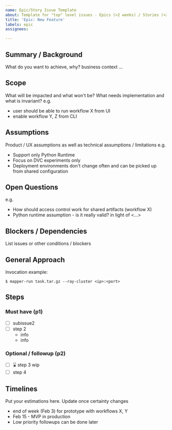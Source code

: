 ```yaml
---
name: Epic/Story Issue Template
about: Template for "top" level issues - Epics (>2 weeks) / Stories (<2 weeks)
title: 'Epic: New Feature'
labels: epic
assignees:

---
```


## Summary / Background
What do you want to achieve, why? business context
...

## Scope

What will be impacted and what won't be?
What needs implementation and what is invariant?
e.g.
- user should be able to run workflow X from UI
- enable workflow Y, Z from CLI

## Assumptions
Product / UX assumptions as well as technical assumptions / limitations
e.g.
* Support only Python Runtime
* Focus on DVC experiments only
* Deployment environments don't change often and can be picked up from shared configuration

## Open Questions
e.g.
- How should access control work for shared artifacts (workflow X)
- Python runtime assumption - is it really valid? in light of <...>

## Blockers / Dependencies
List issues or other conditions / blockers

## General Approach
Invocation example:
```shell
$ mapper-run task.tar.gz --ray-cluster <ip>:<port>
```

## Steps

### Must have (p1)
- [ ] subissue2
- [ ] step 2
  - info
  - info

### Optional / followup (p2)
- [ ] ⌛ step 3 wip
- [ ] step 4

## Timelines

Put your estimations here. Update once certainty changes
- end of week (Feb 3) for prototype with workflows X, Y
- Feb 15 - MVP in production
- Low priority followups can be done later
